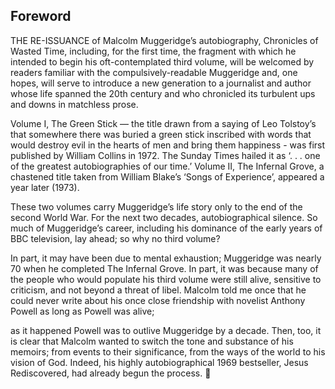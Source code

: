 
## Foreword

THE RE-ISSUANCE of Malcolm Muggeridge’s autobiography, Chronicles
of Wasted Time, including, for the first time, the fragment with
which he intended to begin his oft-contemplated third volume, will
be welcomed by readers familiar with the compulsively-readable
Muggeridge and, one hopes, will serve to introduce a new generation
to a journalist and author whose life spanned the 20th century and
who chronicled its turbulent ups and downs in matchless prose.

Volume I, The Green Stick — the title drawn from a saying of Leo
Tolstoy’s that somewhere there was buried a green stick inscribed with
words that would destroy evil in the hearts of men and bring them
happiness - was first published by William Collins in 1972. The Sunday
Times hailed it as ‘. . . one of the greatest autobiographies of our time.’
Volume II, The Infernal Grove, a chastened title taken from William
Blake’s ‘Songs of Experience’, appeared a year later (1973).

These two volumes carry Muggeridge’s life story only to the end
of the second World War. For the next two decades, autobiographical
silence. So much of Muggeridge’s career, including his dominance of
the early years of BBC television, lay ahead; so why no third volume?

In part, it may have been due to mental exhaustion; Muggeridge
was nearly 70 when he completed The Infernal Grove. In part, it was
because many of the people who would populate his third volume
were still alive, sensitive to criticism, and not beyond a threat of libel.
Malcolm told me once that he could never write about his once close
friendship with novelist Anthony Powell as long as Powell was alive;

as it happened Powell was to outlive Muggeridge by a decade. Then,
too, it is clear that Malcolm wanted to switch the tone and substance
of his memoirs; from events to their significance, from the ways of the
world to his vision of God. Indeed, his highly autobiographical 1969
bestseller, Jesus Rediscovered, had already begun the process.
